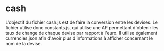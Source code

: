 # cash
L'objectif du fichier cash.js est de faire la conversion entre les devises.
Le fichier utilise donc constants.js, qui utilise une AP permettant d'obtenir les taux de change de chaque devise par rapport à l'euro. 
Il utilise également currencies.json afin d'avoir plus d'informations à afficher concernant le nom de la devise. 
